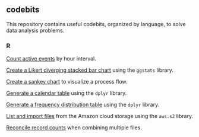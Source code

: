 ## codebits

This repository contains useful codebits, organized by language, to solve data analysis problems.

### R

[Count active events](https://github.com/dtminnick/codebits/blob/main/R/count_by_hour_interval.md) by hour interval.

[Create a Likert diverging stacked bar chart](https://github.com/dtminnick/codebits/blob/main/R/likert_diverging_stacked_chart.md) using the `ggstats` library.

[Create a sankey chart](https://github.com/dtminnick/codebits/blob/main/R/sankey_chart.md) to visualize a process flow.

[Generate a calendar table](https://github.com/dtminnick/codebits/blob/main/R/create_calendar_table.md) using the `dplyr` library.

[Generate a frequency distribution table](https://github.com/dtminnick/codebits/blob/main/R/frequency_distribution_table.md) using the `dplyr` library.

[List and import files](https://github.com/dtminnick/codebits/blob/main/R/list_and_extract_aws_files.md) from the Amazon cloud storage using the `aws.s2` library.

[Reconcile record counts](https://github.com/dtminnick/codebits/blob/main/R/file_reconciliation.md) when combining multiple files.
